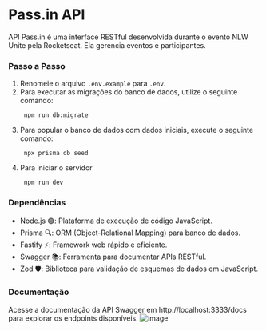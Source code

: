 # Pass.in API

API Pass.in é uma interface RESTful desenvolvida durante o evento NLW Unite pela Rocketseat. Ela gerencia eventos e participantes.

### Passo a Passo

1. Renomeie o arquivo `.env.example` para `.env`.
2. Para executar as migrações do banco de dados, utilize o seguinte comando:
   ```
    npm run db:migrate
   ```
3. Para popular o banco de dados com dados iniciais, execute o seguinte comando:
   ```
    npx prisma db seed
   ```
4. Para iniciar o servidor
   ```
    npm run dev
   ```

### Dependências

- Node.js 🟢: Plataforma de execução de código JavaScript.
- Prisma 🔍: ORM (Object-Relational Mapping) para banco de dados.
- Fastify ⚡: Framework web rápido e eficiente.
- Swagger 📚: Ferramenta para documentar APIs RESTful.
- Zod 🛡️: Biblioteca para validação de esquemas de dados em JavaScript.

### Documentação

Acesse a documentação da API Swagger em http://localhost:3333/docs para explorar os endpoints disponíveis.
![image](https://github.com/karGuimaraes/pass-in-node/assets/39937365/75c71866-17cc-49df-b90a-0a94a9967b5f)
